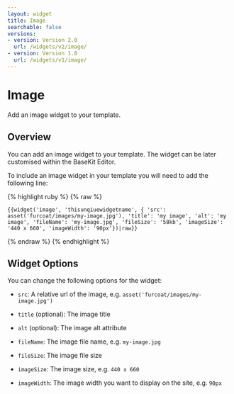 ```yaml
---
layout: widget
title: Image
searchable: false
versions:
- version: Version 2.0
  url: /widgets/v2/image/
- version: Version 1.0
  url: /widgets/v1/image/
---
```


# Image

Add an image widget to your template.

## Overview

You can add an image widget to your template. The widget can be later customised within the BaseKit Editor. 

To include an image widget in your template you will need to add the following line:

{% highlight ruby %}
{% raw %}

	{{widget('image', 'thisunqiuewidgetname', { 'src': asset('furcoat/images/my-image.jpg'), 'title': 'my image', 'alt': 'my image', 'fileName': 'my-image.jpg', 'fileSize': '58kb', 'imageSize': '440 x 660', 'imageWidth': '90px'})|raw}}

{% endraw %}
{% endhighlight %}

## Widget Options

You can change the following options for the widget:

* ```src```: A relative url of the image, e.g. ```asset('furcoat/images/my-image.jpg')```

* ```title``` (optional): The image title

* ```alt``` (optional): The image alt attribute

* ```fileName```: The image file name, e.g. ```my-image.jpg```

* ```fileSize```: The image file size 

* ```imageSize```: The image size, e.g. ```440 x 660```

* ```imageWidth```: The image width you want to display on the site, e.g. ```90px```
